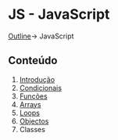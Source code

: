 # JS - JavaScript
[Outline](https://github.com/eamorgado/NUCC-2020-2021-Web/blob/main/README.md)-> JavaScript

## Conteúdo
1. [Introdução](https://github.com/eamorgado/NUCC-2020-2021-Web/blob/main/Docs/JavaScript/Intro.md)  
2. [Condicionais](https://github.com/eamorgado/NUCC-2020-2021-Web/blob/main/Docs/JavaScript/Condicionais.md)    
3. [Funções](https://github.com/eamorgado/NUCC-2020-2021-Web/blob/main/Docs/JavaScript/Fun%C3%A7%C3%B5es.md)    
4. [Arrays](https://github.com/eamorgado/NUCC-2020-2021-Web/blob/main/Docs/JavaScript/Arrays.md)    
6. [Loops](https://github.com/eamorgado/NUCC-2020-2021-Web/blob/main/Docs/JavaScript/Loops.md)   
7. [Objectos](#https://github.com/eamorgado/NUCC-2020-2021-Web/blob/main/Docs/JavaScript/Objects.md)    
8. Classes  
